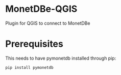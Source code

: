 # MonetDBe-QGIS

Plugin for QGIS to connect to MonetDBe


# Prerequisites
This needs to have pymonetdb installed through pip:

`pip install pymonetdb`

